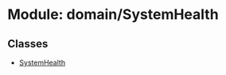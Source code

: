 # Module: domain/SystemHealth

## Classes

- [SystemHealth](../classes/domain_SystemHealth.SystemHealth.md)
